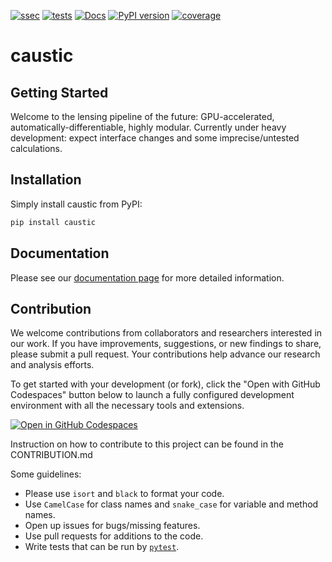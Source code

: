 [![ssec](https://img.shields.io/badge/SSEC-Project-purple?logo=data:image/png;base64,iVBORw0KGgoAAAANSUhEUgAAAA0AAAAOCAQAAABedl5ZAAAACXBIWXMAAAHKAAABygHMtnUxAAAAGXRFWHRTb2Z0d2FyZQB3d3cuaW5rc2NhcGUub3Jnm+48GgAAAMNJREFUGBltwcEqwwEcAOAfc1F2sNsOTqSlNUopSv5jW1YzHHYY/6YtLa1Jy4mbl3Bz8QIeyKM4fMaUxr4vZnEpjWnmLMSYCysxTcddhF25+EvJia5hhCudULAePyRalvUteXIfBgYxJufRuaKuprKsbDjVUrUj40FNQ11PTzEmrCmrevPhRcVQai8m1PRVvOPZgX2JttWYsGhD3atbHWcyUqX4oqDtJkJiJHUYv+R1JbaNHJmP/+Q1HLu2GbNoSm3Ft0+Y1YMdPSTSwQAAAABJRU5ErkJggg==&style=plastic)](https://escience.washington.edu/wetai/)
[![tests](https://github.com/Ciela-Institute/caustic/actions/workflows/python-app.yml/badge.svg?branch=main)](https://github.com/Ciela-Institute/caustic/actions)
[![Docs](https://github.com/Ciela-Institute/caustic/actions/workflows/documentation.yaml/badge.svg)](https://github.com/Ciela-Institute/caustic/actions/workflows/documentation.yaml)
[![PyPI version](https://badge.fury.io/py/caustic.svg)](https://pypi.org/project/caustic/)
[![coverage](https://img.shields.io/codecov/c/github/Ciela-Institute/caustic)](https://app.codecov.io/gh/Ciela-Institute/caustic)

# caustic

## Getting Started

Welcome to the lensing pipeline of the future: GPU-accelerated, automatically-differentiable,
highly modular. Currently under heavy development: expect interface changes and
some imprecise/untested calculations.

## Installation 

Simply install caustic from PyPI:
```bash
pip install caustic
```

## Documentation

Please see our [documentation page](Ciela-Institute.github.io/caustic/) for more detailed information.

## Contribution

We welcome contributions from collaborators and researchers interested in our work. If you have improvements, suggestions, or new findings to share, please submit a pull request. Your contributions help advance our research and analysis efforts.

To get started with your development (or fork), click the "Open with GitHub Codespaces" button below to launch a fully configured development environment with all the necessary tools and extensions.

[![Open in GitHub Codespaces](https://github.com/codespaces/badge.svg)](https://github.com/uw-ssec/caustic/?quickstart=1)

Instruction on how to contribute to this project can be found in the CONTRIBUTION.md

Some guidelines:
- Please use `isort` and `black` to format your code.
- Use `CamelCase` for class names and `snake_case` for variable and method names.
- Open up issues for bugs/missing features.
- Use pull requests for additions to the code.
- Write tests that can be run by [`pytest`](https://docs.pytest.org/).
